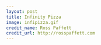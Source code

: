```yaml
---
layout: post
title: Infinity Pizza
image: infipizza.gif
credit_name: Ross Paffett
credit_url: http://rosspaffett.com
---
```


